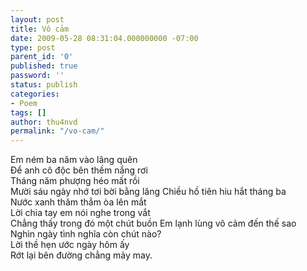 ```yaml
---
layout: post
title: Vô cảm
date: 2009-05-28 08:31:04.000000000 -07:00
type: post
parent_id: '0'
published: true
password: ''
status: publish
categories:
- Poem
tags: []
author: thu4nvd
permalink: "/vo-cam/"
---
```

Em ném ba năm vào lãng quên\Để anh cô độc bên thềm nắng rơi\Tháng năm phượng héo mất rồi\Mười sáu ngày nhớ tơi bời bằng lăng
Chiều hồ tiên hiu hắt tháng ba\Nước xanh thăm thẳm òa lên mắt\Lời chia tay em nói nghe trong vắt\Chẳng thấy trong đó một chút buồn
Em lạnh lùng vô cảm đến thế sao\Nghìn ngày tình nghĩa còn chút nào?\Lời thề hẹn ước ngày hôm ấy\Rớt lại bên đường chẳng mảy may.

